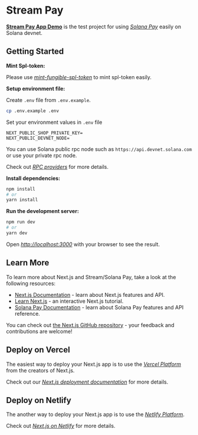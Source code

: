 # Stream Pay

**[Stream Pay App Demo](https://stream-pay-demo-app.netlify.app)** is the test project for using *[Solana Pay](https://solanapay.com/)* easily on Solana devnet.


## Getting Started

**Mint Spl-token:**

Please use *[mint-fungible-spl-token](https://github.com/stream-protocol/mint-fungible-spl-token)* to mint spl-token easily.

**Setup environment file:**

Create `.env` file from `.env.example`.
```bash
cp .env.example .env
```

Set your environment values in `.env` file
```
NEXT_PUBLIC_SHOP_PRIVATE_KEY=
NEXT_PUBLIC_DEVNET_NODE=
```

You can use Solana public rpc node such as `https://api.devnet.solana.com` or use your private rpc node.

Check out *[RPC providers](https://docs.metaplex.com/resources/rpc-providers)* for more details.

**Install dependencies:**

```bash
npm install
# or
yarn install
```

**Run the development server:**

```bash
npm run dev
# or
yarn dev
```

Open *[http://localhost:3000](http://localhost:3000)* with your browser to see the result.


## Learn More

To learn more about Next.js and Stream/Solana Pay, take a look at the following resources:

- [Next.js Documentation](https://nextjs.org/docs) - learn about Next.js features and API.
- [Learn Next.js](https://nextjs.org/learn) - an interactive Next.js tutorial.
- [Solana Pay Documentation](https://docs.solanapay.com) - learn about Solana Pay features and API reference.

You can check out [the Next.js GitHub repository](https://github.com/vercel/next.js/) - your feedback and contributions are welcome!

## Deploy on Vercel

The easiest way to deploy your Next.js app is to use the *[Vercel Platform](https://vercel.com/new?utm_medium=default-template&filter=next.js&utm_source=create-next-app&utm_campaign=create-next-app-readme)* from the creators of Next.js.

Check out our *[Next.js deployment documentation](https://nextjs.org/docs/deployment)* for more details.

## Deploy on Netlify
The another way to deploy your Next.js app is to use the *[Netlify Platform](https://www.netlify.com/with/nextjs/)*.

Check out *[Next.js on Netlify](https://docs.netlify.com/integrations/frameworks/next-js/overview/)* for more details.
